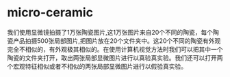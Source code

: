 # micro-ceramic
我们使用显微镜拍摄了1万张陶瓷图片,这1万张图片来自20个不同的陶瓷，每个陶瓷产品拍摄500张局部图片,把图片放在20个文件夹中。这20个不同的陶瓷有外观完全不相似的，有外观极其相似的。在使用计算机视觉方法时我们可以把其中一个陶瓷的文件夹打开，取出两张局部显微图片进行以真验真实验。我们还可以打开两个宏观特征相似或者不相似的两张局部显微图片进行以假验真实验。
